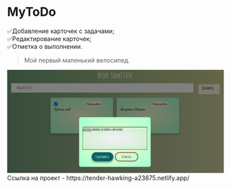 # MyToDo


:white_check_mark:Добавление карточек с задачами;<br>
:white_check_mark:Редактирование карточек;<br>
:white_check_mark:Отметка о выполнении.

>Мой первый маленький велосипед.


<img src="https://github.com/kalinichew/MyToDo/blob/master/pictodo.jpg" alt="imgTodo">
Ссылка на проект - https://tender-hawking-a23875.netlify.app/

